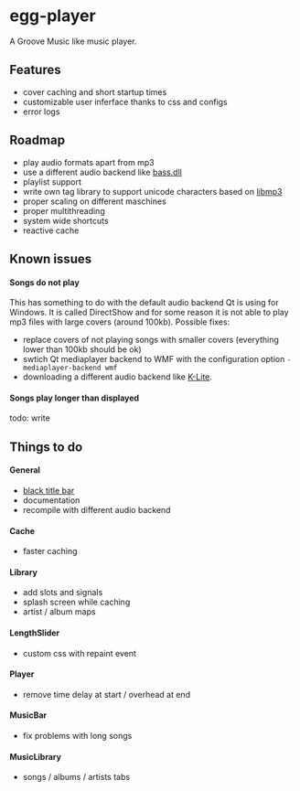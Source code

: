 # egg-player
A Groove Music like music player.

## Features
- cover caching and short startup times
- customizable user inferface thanks to css and configs
- error logs

## Roadmap
- play audio formats apart from mp3
- use a different audio backend like [bass.dll](http://www.un4seen.com/)
- playlist support
- write own tag library to support unicode characters based on [libmp3](https://github.com/TheOnlyCaky/libmp3)
- proper scaling on different maschines
- proper multithreading
- system wide shortcuts
- reactive cache

## Known issues
#### Songs do not play
This has something to do with the default audio backend Qt is using for Windows. It is called DirectShow and for some reason it is not able to play mp3 files with large covers (around 100kb).
Possible fixes:
- replace covers of not playing songs with smaller covers (everything lower than 100kb should be ok)
- swtich Qt mediaplayer backend to WMF with the configuration option ```-mediaplayer-backend wmf```
- downloading a different audio backend like [K-Lite](https://www.codecguide.com/download_kl.htm).

#### Songs play longer than displayed
todo: write

## Things to do

#### General
- [black title bar](https://msdn.microsoft.com/en-us/library/windows/desktop/ms724940%28v=vs.85%29.aspx)
- documentation
- recompile with different audio backend

#### Cache
- faster caching

#### Library
- add slots and signals
- splash screen while caching
- artist / album maps

#### LengthSlider
- custom css with repaint event

#### Player
- remove time delay at start / overhead at end

#### MusicBar
- fix problems with long songs

#### MusicLibrary
- songs / albums / artists tabs
